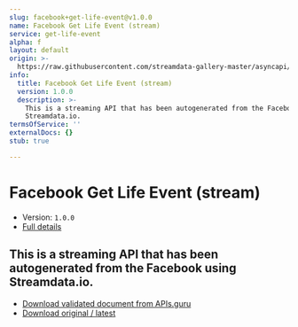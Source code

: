 ```yaml
---
slug: facebook+get-life-event@v1.0.0
name: Facebook Get Life Event (stream)
service: get-life-event
alpha: f
layout: default
origin: >-
  https://raw.githubusercontent.com/streamdata-gallery-master/asyncapi/master/_listings/facebook/facebook-get-life-event-stream-async.md
info:
  title: Facebook Get Life Event (stream)
  version: 1.0.0
  description: >-
    This is a streaming API that has been autogenerated from the Facebook using
    Streamdata.io.
termsOfService: ''
externalDocs: {}
stub: true

---
```

# Facebook Get Life Event (stream)

* Version: `1.0.0`
* [Full details](../html/facebook+get-life-event@v1.0.0.html)



## This is a streaming API that has been autogenerated from the Facebook using Streamdata.io.



* [Download validated document from APIs.guru](https://raw.githubusercontent.com/APIs-guru/asyncapi-directory/master/docs/APIs/facebook%2Bget-life-event%40v1.0.0.yaml)
* [Download original / latest](https://raw.githubusercontent.com/streamdata-gallery-master/asyncapi/master/_listings/facebook/facebook-get-life-event-stream-async.md)

<script type="application/ld+json">
{
  "@context": "http://schema.org/",
  "@type": "WebAPI",
  "description": "This is a streaming API that has been autogenerated from the Facebook using Streamdata.io.",
  "documentation": "",

  "name": "Facebook Get Life Event (stream)"
}
</script>
